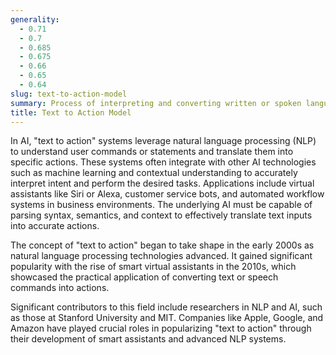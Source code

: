 ```yaml
---
generality:
  - 0.71
  - 0.7
  - 0.685
  - 0.675
  - 0.66
  - 0.65
  - 0.64
slug: text-to-action-model
summary: Process of interpreting and converting written or spoken language into executable actions by a system or application.
title: Text to Action Model
---
```


In AI, "text to action" systems leverage natural language processing (NLP) to understand user commands or statements and translate them into specific actions. These systems often integrate with other AI technologies such as machine learning and contextual understanding to accurately interpret intent and perform the desired tasks. Applications include virtual assistants like Siri or Alexa, customer service bots, and automated workflow systems in business environments. The underlying AI must be capable of parsing syntax, semantics, and context to effectively translate text inputs into accurate actions.

The concept of "text to action" began to take shape in the early 2000s as natural language processing technologies advanced. It gained significant popularity with the rise of smart virtual assistants in the 2010s, which showcased the practical application of converting text or speech commands into actions.

Significant contributors to this field include researchers in NLP and AI, such as those at Stanford University and MIT. Companies like Apple, Google, and Amazon have played crucial roles in popularizing "text to action" through their development of smart assistants and advanced NLP systems.
